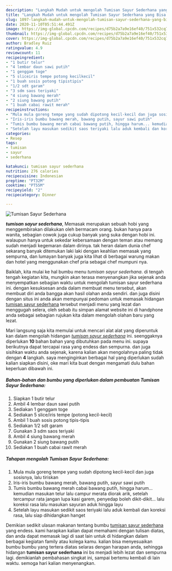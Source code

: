 ```yaml
---
description: "Langkah Mudah untuk mengolah Tumisan Sayur Sederhana yang Bisa Manjain Lidah"
title: "Langkah Mudah untuk mengolah Tumisan Sayur Sederhana yang Bisa Manjain Lidah"
slug: 1097-langkah-mudah-untuk-mengolah-tumisan-sayur-sederhana-yang-bisa-manjain-lidah
date: 2020-11-10T05:51:44.491Z
image: https://img-global.cpcdn.com/recipes/d75b2a7a9e16ef40/751x532cq70/tumisan-sayur-sederhana-foto-resep-utama.jpg
thumbnail: https://img-global.cpcdn.com/recipes/d75b2a7a9e16ef40/751x532cq70/tumisan-sayur-sederhana-foto-resep-utama.jpg
cover: https://img-global.cpcdn.com/recipes/d75b2a7a9e16ef40/751x532cq70/tumisan-sayur-sederhana-foto-resep-utama.jpg
author: Bradley Ruiz
ratingvalue: 4.9
reviewcount: 11
recipeingredient:
- "1 butir telur"
- "4 lembar daun sawi putih"
- "1 genggam toge"
- "5 sliceiris tempe potong kecilkecil"
- "1 buah sosis potong tipistipis"
- "1/2 sdt garam"
- "3 sdm saos teriyaki"
- "4 siung bawang merah"
- "2 siung bawang putih"
- "1 buah cabai rawit merah"
recipeinstructions:
- "Mula mula goreng tempe yang sudah dipotong kecil-kecil dan juga sosisnya, lalu tiriskan"
- "Iris-iris bumbu bawang merah, bawang putih, sayur sawi putih"
- "Tumis bumbu bawang merah cabai bawang putih, hingga harum... kemudian masukan telur lalu campur merata diorak arik, setelah tercampur rata jangan lupa kasi garem, penyedap boleh dikit-dikit... lalu koreksi rasa lalu masukan sayuran aduk hingga layu"
- "Setelah layu masukan sedikit saos teriyaki lalu aduk kembali dan koreksi rasa, lalu siap dihidangkan hanget"
categories:
- Resep
tags:
- tumisan
- sayur
- sederhana

katakunci: tumisan sayur sederhana 
nutrition: 276 calories
recipecuisine: Indonesian
preptime: "PT32M"
cooktime: "PT55M"
recipeyield: "2"
recipecategory: Dinner

---
```



![Tumisan Sayur Sederhana](https://img-global.cpcdn.com/recipes/d75b2a7a9e16ef40/751x532cq70/tumisan-sayur-sederhana-foto-resep-utama.jpg)

<b><i>tumisan sayur sederhana</i></b>, Memasak merupakan sebuah hobi yang menggembirakan dilakukan oleh bermacam orang. bukan hanya para wanita, sebagian cowok juga cukup banyak yang suka dengan hobi ini. walaupun hanya untuk sekedar kebersamaan dengan teman atau memang sudah menjadi kegemaran dalam dirinya. tak heran dalam dunia chef sekarang banyak ditemukan laki laki dengan keahlian memasak yang sempurna, dan lumayan banyak juga kita lihat di berbagai warung makan dan hotel yang menggunakan chef pria sebagai chef mumpuni nya.

Baiklah, kita mulai ke hal bumbu menu <i>tumisan sayur sederhana</i>. di tengah tengah kegiatan kita, mungkin akan terasa menyenangkan jika sejenak anda menyempatkan sebagian waktu untuk mengolah tumisan sayur sederhana ini. dengan kesuksesan anda dalam membuat menu tersebut, akan membuat diri anda bangga akan hasil olahan anda sendiri. dan juga disini dengan situs ini anda akan mempunyai pedoman untuk memasak hidangan <u>tumisan sayur sederhana</u> tersebut menjadi menu yang lezat dan menggugah selera, oleh sebab itu simpan alamat website ini di handphone anda sebagai sebagian rujukan kita dalam mengolah olahan baru yang lezat.




Mari langsung saja kita memulai untuk mencari alat alat yang diperuntuk kan dalam mengolah hidangan <u><i>tumisan sayur sederhana</i></u> ini. seenggaknya diperlukan <b>10</b> bahan bahan yang dibutuhkan pada menu ini. supaya berikutnya dapat tercapai rasa yang endess dan sempurna. dan juga sisihkan waktu anda sejenak, karena kalian akan mengolahnya paling tidak dengan <b>4</b> langkah. saya menginginkan berbagai hal yang diperlukan sudah kalian siapkan disini, oke mari kita buat dengan mengamati dulu bahan keperluan dibawah ini.

<!--inarticleads1-->

##### Bahan-bahan dan bumbu yang diperlukan dalam pembuatan Tumisan Sayur Sederhana:

1. Siapkan 1 butir telur
1. Ambil 4 lembar daun sawi putih
1. Sediakan 1 genggam toge
1. Sediakan 5 slice/iris tempe (potong kecil-kecil)
1. Ambil 1 buah sosis potong tipis-tipis
1. Sediakan 1/2 sdt garam
1. Gunakan 3 sdm saos teriyaki
1. Ambil 4 siung bawang merah
1. Gunakan 2 siung bawang putih
1. Sediakan 1 buah cabai rawit merah




<!--inarticleads2-->

##### Tahapan mengolah Tumisan Sayur Sederhana:

1. Mula mula goreng tempe yang sudah dipotong kecil-kecil dan juga sosisnya, lalu tiriskan
1. Iris-iris bumbu bawang merah, bawang putih, sayur sawi putih
1. Tumis bumbu bawang merah cabai bawang putih, hingga harum... kemudian masukan telur lalu campur merata diorak arik, setelah tercampur rata jangan lupa kasi garem, penyedap boleh dikit-dikit... lalu koreksi rasa lalu masukan sayuran aduk hingga layu
1. Setelah layu masukan sedikit saos teriyaki lalu aduk kembali dan koreksi rasa, lalu siap dihidangkan hanget




Demikian sedikit ulasan makanan tentang bumbu <u>tumisan sayur sederhana</u> yang endess. kami harapkan kalian dapat memahami dengan tulisan diatas, dan anda dapat memasak lagi di saat lain untuk di hidangkan dalam berbagai kegiatan family atau kolega kamu. kalian bisa menyesuaikan bumbu bumbu yang tertera diatas selaras dengan harapan anda, sehingga hidangan <b>tumisan sayur sederhana</b> ini bs menjadi lebih lezat dan sempurna lagi. demikianlah pembahasan singkat ini, sampai bertemu kembali di lain waktu. semoga hari kalian menyenangkan.
